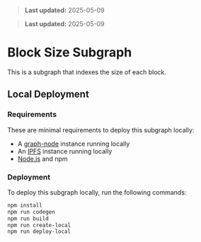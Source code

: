 > **Last updated:** 2025-05-09

> **Last updated:** 2025-05-09

# Block Size Subgraph

This is a subgraph that indexes the size of each block.

## Local Deployment

### Requirements

These are minimal requirements to deploy this subgraph locally:

- A [graph-node][0] instance running locally
- An [IPFS][1] instance running locally
- [Node.js][2] and npm

### Deployment

To deploy this subgraph locally, run the following commands:

```bash
npm install
npm run codegen
npm run build
npm run create-local
npm run deploy-local
```

[0]: https://github.com/graphprotocol/graph-node
[1]: https://docs.ipfs.tech/
[2]: https://nodejs.org/
